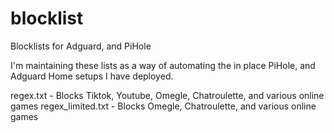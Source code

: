 # blocklist
Blocklists for Adguard, and PiHole

I'm maintaining these lists as a way of automating the in place PiHole, and Adguard Home setups I have deployed.

regex.txt - Blocks Tiktok, Youtube, Omegle, Chatroulette, and various online games
regex_limited.txt - Blocks Omegle, Chatroulette, and various online games
